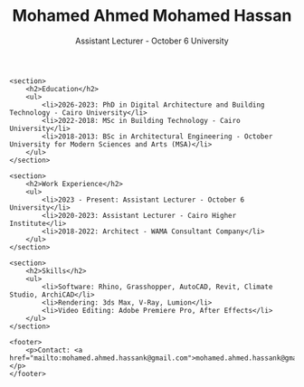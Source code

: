 <!DOCTYPE html>
<html lang="en">
<head>
    <meta charset="UTF-8">
    <meta name="viewport" content="width=device-width, initial-scale=1.0">
    <title>Mohamed Ahmed CV</title>
    <link rel="stylesheet" href="style.css">
</head>
<body>
    <header>
        <h1>Mohamed Ahmed Mohamed Hassan</h1>
        <p>Assistant Lecturer - October 6 University</p>
    </header>

    <section>
        <h2>Education</h2>
        <ul>
            <li>2026-2023: PhD in Digital Architecture and Building Technology - Cairo University</li>
            <li>2022-2018: MSc in Building Technology - Cairo University</li>
            <li>2018-2013: BSc in Architectural Engineering - October University for Modern Sciences and Arts (MSA)</li>
        </ul>
    </section>

    <section>
        <h2>Work Experience</h2>
        <ul>
            <li>2023 - Present: Assistant Lecturer - October 6 University</li>
            <li>2020-2023: Assistant Lecturer - Cairo Higher Institute</li>
            <li>2018-2022: Architect - WAMA Consultant Company</li>
        </ul>
    </section>

    <section>
        <h2>Skills</h2>
        <ul>
            <li>Software: Rhino, Grasshopper, AutoCAD, Revit, Climate Studio, ArchiCAD</li>
            <li>Rendering: 3ds Max, V-Ray, Lumion</li>
            <li>Video Editing: Adobe Premiere Pro, After Effects</li>
        </ul>
    </section>

    <footer>
        <p>Contact: <a href="mailto:mohamed.ahmed.hassank@gmail.com">mohamed.ahmed.hassank@gmail.com</a></p>
    </footer>
</body>
</html>
